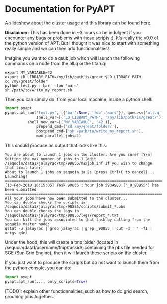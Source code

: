 # Documentation for PyAPT

A slideshow about the cluster usage and this library can be found [here](https://docs.google.com/presentation/d/1JyNDA0BHY_dz_6Hwy_cAYcVI4X2FZXjfFUR21D4OwhQ/edit?usp=sharing).

**Disclaimer**: This has been done in ~3 hours so be indulgent if you encounter
any bugs or problems with these scripts :). It's really the v0.0 of the python
version of APT. But I thought it was nice to start with something really simple
and we can then add functionnalities!

Imagine you want to do a qsub job which will launch the following commands on a
node from the all.q or the titan.q:

```
export MY_VARIABLE=42
export LD_LIBRARY_PATH=/my/lib/path/is/great:$LD_LIBRARY_PATH
cd /my/great/folder
python test.py --bar --foo 'mars'
sh /path/to/write_my_report.sh
```

Then you can simply do, from your local machine, inside a python shell:

``` python
import pyapt
pyapt.apt_run('test.py', [{'bar':None, 'foo':'mars'}], queues=['all.q', 'titan.q'],
              shell_var=[('LD_LIBRARY_PATH', '/my/lib/path/is/great/')],
	      shell_new_var=[('MY_VARIABLE', '42')],
              prepend_cmd=['cd /my/great/folder/'],
              postpend_cmd=['sh /path/to/write_my_report.sh'],
              max_parallel_jobs=1)
```

This should produce an output that looks like this:

```
You are about to launch 1 jobs on the cluster. Are you sure? [Y/n]  
Setting the max number of jobs to 1 (edit /sequoia/data1/jalayrac/tmp/90855/maxjob.inf if you wish to change that limit later)
About to launch 1 jobs on sequoia in 2s (press Ctrl+C to cancel)...
Launching!
=========================================================================================
[13-Feb-2018 16:15:05] Task 90855 : Your job 5934908 ("_0_90855") has been submitted
=========================================================================================
All your jobs have now been submitted to the cluster...
You can double checks the scripts in /sequoia/data1/jalayrac/tmp/90855/scripts/submit_*.pbs
You can double checks the logs in /sequoia/data1/jalayrac/tmp/90855/logs/report_*.txt
You can kill the jobs associated to that task by calling from the sequoia master node:
qstat -u jalayrac | grep jalayrac | grep _90855 | cut -d ' ' -f1 | xargs qdel
```


Under the hood, this will create a tmp folder (located in
/sequoia/data1/username/tmp/taskid/) containing the pbs file needed for SGE
(Sun Grid Engine), then it will launch these scripts on the cluster.

If you just want to produce the scripts but do not want to launch them from the python console,
you can do:

``` python
import pyapt
pyapt.apt_run(..., only_scripts=True)
```

[TODO]: explain other functionnalities, such as how to do grid search, grouping
jobs together...
